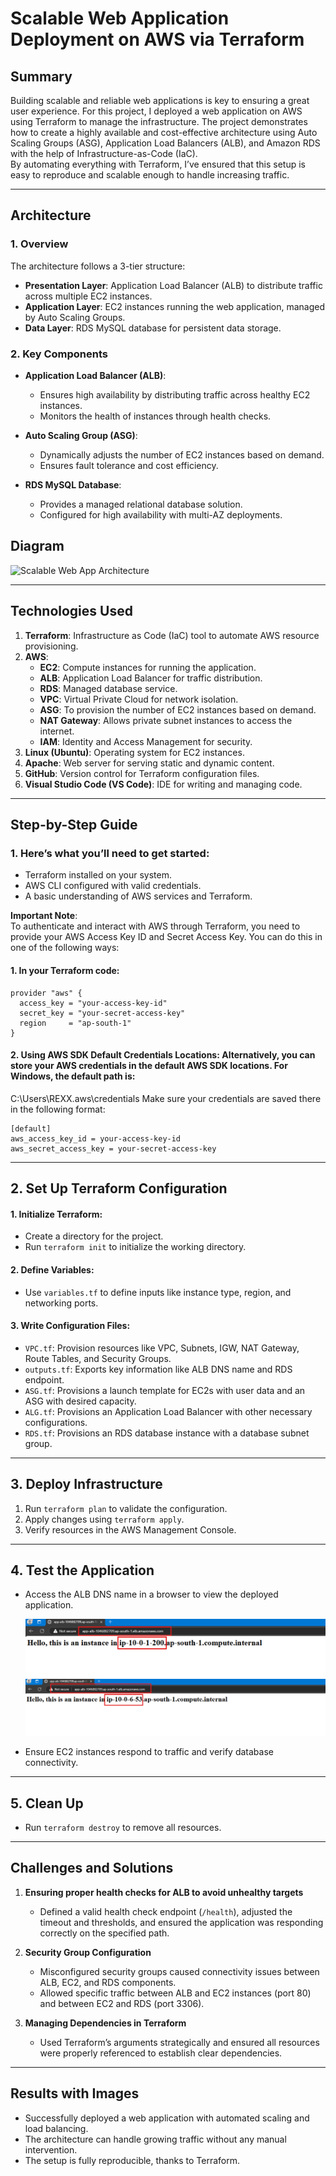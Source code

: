 # Scalable Web Application Deployment on AWS via Terraform

## Summary
Building scalable and reliable web applications is key to ensuring a great user experience. For this project, I deployed a web application on AWS using Terraform to manage the infrastructure. The project demonstrates how to create a highly available and cost-effective architecture using Auto Scaling Groups (ASG), Application Load Balancers (ALB), and Amazon RDS with the help of Infrastructure-as-Code (IaC).  
By automating everything with Terraform, I’ve ensured that this setup is easy to reproduce and scalable enough to handle increasing traffic.

---

## Architecture

### 1. Overview
The architecture follows a 3-tier structure:
- **Presentation Layer**: Application Load Balancer (ALB) to distribute traffic across multiple EC2 instances.
- **Application Layer**: EC2 instances running the web application, managed by Auto Scaling Groups.
- **Data Layer**: RDS MySQL database for persistent data storage.

### 2. Key Components

- **Application Load Balancer (ALB)**:
  - Ensures high availability by distributing traffic across healthy EC2 instances.
  - Monitors the health of instances through health checks.
  
- **Auto Scaling Group (ASG)**:
  - Dynamically adjusts the number of EC2 instances based on demand.
  - Ensures fault tolerance and cost efficiency.

- **RDS MySQL Database**:
  - Provides a managed relational database solution.
  - Configured for high availability with multi-AZ deployments.

## Diagram

![Scalable Web App Architecture](https://github.com/Sudeep-811/AWS-Projects/blob/27dacd90c1fd6a806d92d15c55074e75580512d7/Scalable%20Web%20App%20(Iac)/Architecture.gif)

---

## Technologies Used
1. **Terraform**: Infrastructure as Code (IaC) tool to automate AWS resource provisioning.
2. **AWS**:
   - **EC2**: Compute instances for running the application.
   - **ALB**: Application Load Balancer for traffic distribution.
   - **RDS**: Managed database service.
   - **VPC**: Virtual Private Cloud for network isolation.
   - **ASG**: To provision the number of EC2 instances based on demand.
   - **NAT Gateway**: Allows private subnet instances to access the internet.
   - **IAM**: Identity and Access Management for security.
3. **Linux (Ubuntu)**: Operating system for EC2 instances.
4. **Apache**: Web server for serving static and dynamic content.
5. **GitHub**: Version control for Terraform configuration files.
6. **Visual Studio Code (VS Code)**: IDE for writing and managing code.

---

## Step-by-Step Guide

### 1. Here’s what you’ll need to get started:
- Terraform installed on your system.
- AWS CLI configured with valid credentials.
- A basic understanding of AWS services and Terraform.

**Important Note**:  
To authenticate and interact with AWS through Terraform, you need to provide your AWS Access Key ID and Secret Access Key. You can do this in one of the following ways:

#### 1. In your Terraform code:
```hcl
provider "aws" {
  access_key = "your-access-key-id"
  secret_key = "your-secret-access-key"
  region     = "ap-south-1"
}
```

#### 2. Using AWS SDK Default Credentials Locations: Alternatively, you can store your AWS credentials in the default AWS SDK locations. For Windows, the default path is:
C:\Users\REXX\.aws\credentials
Make sure your credentials are saved there in the following format:
```hcl
[default]
aws_access_key_id = your-access-key-id
aws_secret_access_key = your-secret-access-key
```
---

## 2. Set Up Terraform Configuration

#### 1. Initialize Terraform:
- Create a directory for the project.
- Run `terraform init` to initialize the working directory.

#### 2. Define Variables:
- Use `variables.tf` to define inputs like instance type, region, and networking ports.

#### 3. Write Configuration Files:
- `VPC.tf`: Provision resources like VPC, Subnets, IGW, NAT Gateway, Route Tables, and Security Groups.
- `outputs.tf`: Exports key information like ALB DNS name and RDS endpoint.
- `ASG.tf`: Provisions a launch template for EC2s with user data and an ASG with desired capacity.
- `ALG.tf`: Provisions an Application Load Balancer with other necessary configurations.
- `RDS.tf`: Provisions an RDS database instance with a database subnet group.

---

## 3. Deploy Infrastructure
1. Run `terraform plan` to validate the configuration.
2. Apply changes using `terraform apply`.
3. Verify resources in the AWS Management Console.

---

## 4. Test the Application
- Access the ALB DNS name in a browser to view the deployed application.

  ![EC2 Instance](https://github.com/Sudeep-811/AWS-Projects/blob/c557379f57cdbe844c942b70e68ebe964c144187/Scalable%20Web%20App%20(Iac)/1ec2.png)
  ![EC2 Instance](https://github.com/Sudeep-811/AWS-Projects/blob/c557379f57cdbe844c942b70e68ebe964c144187/Scalable%20Web%20App%20(Iac)/2ec2.png)

- Ensure EC2 instances respond to traffic and verify database connectivity.

---

## 5. Clean Up
- Run `terraform destroy` to remove all resources.

---

## Challenges and Solutions
1. **Ensuring proper health checks for ALB to avoid unhealthy targets**  
   - Defined a valid health check endpoint (`/health`), adjusted the timeout and thresholds, and ensured the application was responding correctly on the specified path.

2. **Security Group Configuration**  
   - Misconfigured security groups caused connectivity issues between ALB, EC2, and RDS components.  
   - Allowed specific traffic between ALB and EC2 instances (port 80) and between EC2 and RDS (port 3306).

3. **Managing Dependencies in Terraform**  
   - Used Terraform’s arguments strategically and ensured all resources were properly referenced to establish clear dependencies.

---

## Results with Images
- Successfully deployed a web application with automated scaling and load balancing.
- The architecture can handle growing traffic without any manual intervention.
- The setup is fully reproducible, thanks to Terraform.

